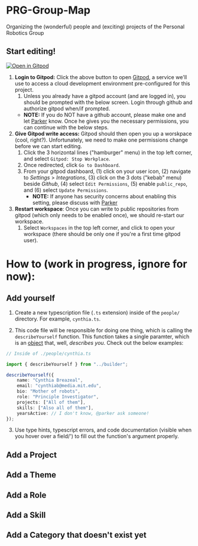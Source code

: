 # PRG-Group-Map
Organizing the (wonderful) people and (exciting) projects of the Personal Robotics Group

## Start editing!

[![Open in Gitpod](https://gitpod.io/button/open-in-gitpod.svg)](https://gitpod.io/#https://github.com/mitmedialab/PRG-Group-Map)

1. **Login to Gitpod:** Click the above button to open [Gitpod](https://www.gitpod.io/), a service we'll use to access a cloud development environment pre-configured for this project.
    1. Unless you already have a gitpod account (and are logged in), you should be prompted with the below screen. Login through github and authorize gitpod when/if prompted.
    - **NOTE:** If you do NOT have a github account, please make one and let [Parker](https://github.com/pmalacho-mit) know. Once he gives you the necessary permissions, you can continue with the below steps. 
2. **Give Gitpod write access:** Gitpod should then open you up a worskpace (cool, right?). Unfortunately, we need to make one permissions change before we can start editing.
    1. Click the 3 horizontal lines ("hamburger" menu) in the top left corner, and select `Gitpod: Stop Workplace`.
    2. Once redirected, click `Go to Dashboard`.
    3. From your gitpod dashboard, (1) click on your user icon, (2) navigate to _Settings_ > _Integrations_, (3) click on the 3 dots ("kebab" menu) beside _Github_, (4) select `Edit Permissions`, (5) enable `public_repo`, and (6) select `Update Permissions`.
        - **NOTE:** If anyone has security concerns about enabling this setting, please discuss with [Parker](https://github.com/pmalacho-mit)
3. **Restart workspace**: Once you can write to public repositories from gitpod (which only needs to be enabled once), we should re-start our workspace. 
    1. Select `Workspaces` in the top left corner, and click to open your workspace (there should be only one if you're a first time gitpod user).
# How to (work in progress, ignore for now):

## Add yourself

1. Create a new typescription file (`.ts` extension) inside of the `people/` directory. For example, `cynthia.ts`.

2. This code file will be responsible for doing one thing, which is calling the `describeYourself` function. This function takes a single paramter, which is an [object](https://www.w3schools.com/js/js_objects.asp) that, well, *describes you*. Check out the below examples:

```ts
// Inside of ./people/cynthia.ts

import { describeYourself } from "../builder";

describeYourself({
    name: "Cynthia Breazeal",
    email: "cynthiab@media.mit.edu",
    bio: "Mother of robots",
    role: "Principle Investigator",
    projects: ["All of them"],
    skills: ["Also all of them"],
    yearsActive: // I don't know, @parker ask someone!
});
```

3. Use type hints, typescript errors, and code documentation (visible when you hover over a field/') to fill out the function's argument properly. 

## Add a Project

## Add a Theme

## Add a Role

## Add a Skill

## Add a Category that doesn't exist yet
